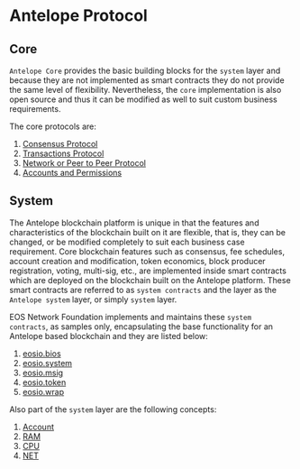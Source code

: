 # Antelope Protocol

## Core

`Antelope Core` provides the basic building blocks for the `system` layer and because they are not implemented as smart contracts they do not provide the same level of flexibility. Nevertheless, the `core` implementation is also open source and thus it can be modified as well to suit custom business requirements.

The core protocols are:

1. [Consensus Protocol](01_consensus_protocol.md)
2. [Transactions Protocol](02_transactions_protocol.md)
3. [Network or Peer to Peer Protocol](03_network_peer_protocol.md)
4. [Accounts and Permissions](04_accounts_and_permissions.md)

## System

The Antelope blockchain platform is unique in that the features and characteristics of the blockchain built on it are flexible, that is, they can be changed, or be modified completely to suit each business case requirement. Core blockchain features such as consensus, fee schedules, account creation and modification, token economics, block producer registration, voting, multi-sig, etc., are implemented inside smart contracts which are deployed on the blockchain built on the Antelope platform. These smart contracts are referred to as `system contracts` and the layer as the `Antelope system` layer, or simply `system` layer.

EOS Network Foundation implements and maintains these `system contracts`, as samples only, encapsulating the base functionality for an Antelope based blockchain and they are listed below:

1. [eosio.bios](action-reference/eosio.bios)
2. [eosio.system](action-reference/eosio.system)
3. [eosio.msig](action-reference/eosio.msig)
4. [eosio.token](action-reference/eosio.token)
5. [eosio.wrap](action-reference/eosio.wrap)

Also part of the `system` layer are the following concepts:

1. [Account](/glossary.md#account)
2. [RAM](/glossary.md#ram)
3. [CPU](/glossary.md#cpu)
4. [NET](/glossary.md#net)
